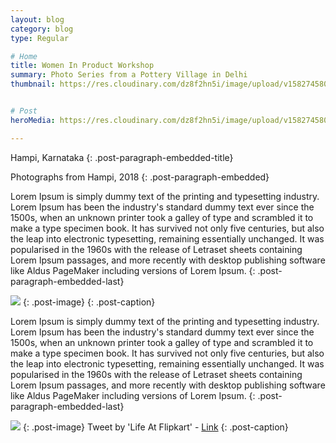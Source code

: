 ```yaml
---
layout: blog
category: blog
type: Regular

# Home
title: Women In Product Workshop
summary: Photo Series from a Pottery Village in Delhi
thumbnail: https://res.cloudinary.com/dz8f2hn5i/image/upload/v1582745806/WIP/WIP_-_Thumbnail_gdv9of.png


# Post
heroMedia: https://res.cloudinary.com/dz8f2hn5i/image/upload/v1582745806/WIP/WIP_srakgu.png

---
```


Hampi, Karnataka
{: .post-paragraph-embedded-title}

Photographs from Hampi, 2018
{: .post-paragraph-embedded}

Lorem Ipsum is simply dummy text of the printing and typesetting industry. Lorem Ipsum has been the industry's standard dummy text ever since the 1500s, when an unknown printer took a galley of type and scrambled it to make a type specimen book. It has survived not only five centuries, but also the leap into electronic typesetting, remaining essentially unchanged. It was popularised in the 1960s with the release of Letraset sheets containing Lorem Ipsum passages, and more recently with desktop publishing software like Aldus PageMaker including versions of Lorem Ipsum.
{: .post-paragraph-embedded-last}

<img src="https://res.cloudinary.com/dz8f2hn5i/image/upload/v1582745807/WIP/persona_ioubtc.png">
{: .post-image} 
{: .post-caption}

Lorem Ipsum is simply dummy text of the printing and typesetting industry. Lorem Ipsum has been the industry's standard dummy text ever since the 1500s, when an unknown printer took a galley of type and scrambled it to make a type specimen book. It has survived not only five centuries, but also the leap into electronic typesetting, remaining essentially unchanged. It was popularised in the 1960s with the release of Letraset sheets containing Lorem Ipsum passages, and more recently with desktop publishing software like Aldus PageMaker including versions of Lorem Ipsum.
{: .post-paragraph-embedded-last}


<img src="https://res.cloudinary.com/dz8f2hn5i/image/upload/v1582745869/WIP/collage-wip_bvjkdi.png">
{: .post-image} 
Tweet by 'Life At Flipkart' - <a href="https://twitter.com/WorkAtFlipkart/status/1198181713387511808?ref_src=twsrc%5Etfw%7Ctwcamp%5Etweetembed&ref_url=notion%3A%2F%2Fwww.notion.so%2Feshaankaul29%2FWomen-in-Product-854232fb7229430b9a1be79aecd8f8e2" target="_blank">Link</a>
{: .post-caption}


















